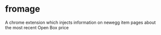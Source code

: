 fromage
=======

A chrome extension which injects information on newegg item pages about the most recent Open Box price